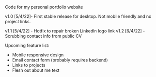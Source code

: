 Code for my personal portfolio website


v1.0 [5/4/22]- First stable release for desktop. Not mobile friendly and no
project links.

v1.1 [5/4/22] - Hotfix to repair broken LinkedIn logo link
v1.2 [6/4/22] - Scrubbing contact info from public CV

Upcoming feature list:

- Mobile responsive design
- Email contact form (probably requires backend)
- Links to projects
- Flesh out about me text
